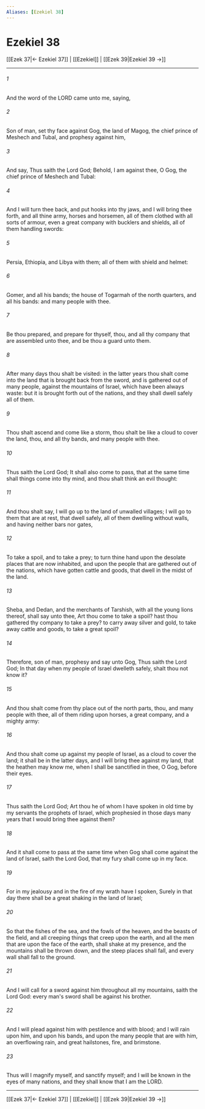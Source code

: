 ```yaml
---
Aliases: [Ezekiel 38]
---
```

# Ezekiel 38

[[Ezek 37|← Ezekiel 37]] | [[Ezekiel]] | [[Ezek 39|Ezekiel 39 →]]
***



###### 1 
And the word of the LORD came unto me, saying, 

###### 2 
Son of man, set thy face against Gog, the land of Magog, the chief prince of Meshech and Tubal, and prophesy against him, 

###### 3 
And say, Thus saith the Lord God; Behold, I am against thee, O Gog, the chief prince of Meshech and Tubal: 

###### 4 
And I will turn thee back, and put hooks into thy jaws, and I will bring thee forth, and all thine army, horses and horsemen, all of them clothed with all sorts of armour, even a great company with bucklers and shields, all of them handling swords: 

###### 5 
Persia, Ethiopia, and Libya with them; all of them with shield and helmet: 

###### 6 
Gomer, and all his bands; the house of Togarmah of the north quarters, and all his bands: and many people with thee. 

###### 7 
Be thou prepared, and prepare for thyself, thou, and all thy company that are assembled unto thee, and be thou a guard unto them. 

###### 8 
After many days thou shalt be visited: in the latter years thou shalt come into the land that is brought back from the sword, and is gathered out of many people, against the mountains of Israel, which have been always waste: but it is brought forth out of the nations, and they shall dwell safely all of them. 

###### 9 
Thou shalt ascend and come like a storm, thou shalt be like a cloud to cover the land, thou, and all thy bands, and many people with thee. 

###### 10 
Thus saith the Lord God; It shall also come to pass, that at the same time shall things come into thy mind, and thou shalt think an evil thought: 

###### 11 
And thou shalt say, I will go up to the land of unwalled villages; I will go to them that are at rest, that dwell safely, all of them dwelling without walls, and having neither bars nor gates, 

###### 12 
To take a spoil, and to take a prey; to turn thine hand upon the desolate places that are now inhabited, and upon the people that are gathered out of the nations, which have gotten cattle and goods, that dwell in the midst of the land. 

###### 13 
Sheba, and Dedan, and the merchants of Tarshish, with all the young lions thereof, shall say unto thee, Art thou come to take a spoil? hast thou gathered thy company to take a prey? to carry away silver and gold, to take away cattle and goods, to take a great spoil? 

###### 14 
Therefore, son of man, prophesy and say unto Gog, Thus saith the Lord God; In that day when my people of Israel dwelleth safely, shalt thou not know it? 

###### 15 
And thou shalt come from thy place out of the north parts, thou, and many people with thee, all of them riding upon horses, a great company, and a mighty army: 

###### 16 
And thou shalt come up against my people of Israel, as a cloud to cover the land; it shall be in the latter days, and I will bring thee against my land, that the heathen may know me, when I shall be sanctified in thee, O Gog, before their eyes. 

###### 17 
Thus saith the Lord God; Art thou he of whom I have spoken in old time by my servants the prophets of Israel, which prophesied in those days many years that I would bring thee against them? 

###### 18 
And it shall come to pass at the same time when Gog shall come against the land of Israel, saith the Lord God, that my fury shall come up in my face. 

###### 19 
For in my jealousy and in the fire of my wrath have I spoken, Surely in that day there shall be a great shaking in the land of Israel; 

###### 20 
So that the fishes of the sea, and the fowls of the heaven, and the beasts of the field, and all creeping things that creep upon the earth, and all the men that are upon the face of the earth, shall shake at my presence, and the mountains shall be thrown down, and the steep places shall fall, and every wall shall fall to the ground. 

###### 21 
And I will call for a sword against him throughout all my mountains, saith the Lord God: every man's sword shall be against his brother. 

###### 22 
And I will plead against him with pestilence and with blood; and I will rain upon him, and upon his bands, and upon the many people that are with him, an overflowing rain, and great hailstones, fire, and brimstone. 

###### 23 
Thus will I magnify myself, and sanctify myself; and I will be known in the eyes of many nations, and they shall know that I am the LORD.

***
[[Ezek 37|← Ezekiel 37]] | [[Ezekiel]] | [[Ezek 39|Ezekiel 39 →]]
